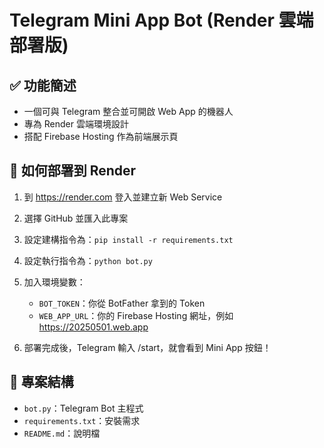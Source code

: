# Telegram Mini App Bot (Render 雲端部署版)

## ✅ 功能簡述
- 一個可與 Telegram 整合並可開啟 Web App 的機器人
- 專為 Render 雲端環境設計
- 搭配 Firebase Hosting 作為前端展示頁

## 🚀 如何部署到 Render

1. 到 https://render.com 登入並建立新 Web Service
2. 選擇 GitHub 並匯入此專案
3. 設定建構指令為：`pip install -r requirements.txt`
4. 設定執行指令為：`python bot.py`
5. 加入環境變數：
   - `BOT_TOKEN`：你從 BotFather 拿到的 Token
   - `WEB_APP_URL`：你的 Firebase Hosting 網址，例如 https://20250501.web.app

6. 部署完成後，Telegram 輸入 /start，就會看到 Mini App 按鈕！

## 📂 專案結構
- `bot.py`：Telegram Bot 主程式
- `requirements.txt`：安裝需求
- `README.md`：說明檔

